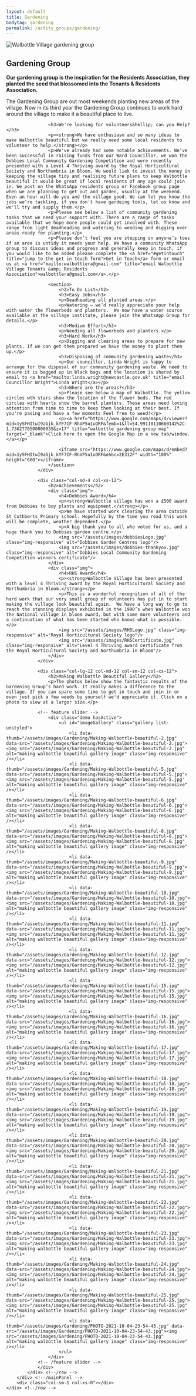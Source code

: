 ```yaml
---
layout: default
title: Gardening
bodytag: gardening
permalink: /actity_groups/gardening/
---	
```

<div class="container-fluid">
	<div class="row">
		<div class="mastImg">
			<img src="/assets/images/mastheadImg-gardening.jpg" class="img-responsive" alt="Walbottle Village gardening group"/>
		</div>
	</div>
</div>

<div class="container-fluid groups"> <!-- container-fluid -->
	<div class="row"> <!-- row -->
		<div class="col-sm-1 col-xs-0"></div>
		<div class="col-sm-10 col-xs-12 mainPanel">
			<div class="row">
				<div class="col-md-8 col-xs-12">
					<h2>Gardening Group</h2>
					<p><strong>Our gardening group is the inspiration for the Residents Association, they planted the seed that blossomed into the Tenants &amp; Residents Association.</strong></p>
					<p>The Gardening Group are out most weekends planting new areas of the village. Now in its third year the Gardening Group continues to work hard around the village to make it a beautiful place to live.</p>
					
					<h3>We're looking for volunteers&hellip; can you Help?</h3>
					<p><strong>We have enthusiasm and so many ideas to make Walbottle beautiful but we really need some local residents to volunteer to help.</strong></p>
					<p>We've already had some notable achievements. We’ve been successful in raising funds from our Ward Councillor, we won the Dobbies Local Community Gardening Competition and were recently presented with a Level 4 Thriving award by the Royal Horticultural Society and Northumbria in Bloom. We would liek to invest the money in keeping the village tidy and realising future plans to keep Walbottle beautiful It would be great if local residents of any age could join in. We post on the WhatsApp residents group or Facebook group page when we are planning to get out and garden, usually at the weekend. Even an hour will do you and the village good. We can let you know the jobs we're tackling, if you don't have gardeing tools, let us know and we'll try and supply them.</p>
					<p>Please see below a list of community gardening tasks that we need your support with. There are a range of tasks available that we hope more people could get involved with. These range from light deadheading and watering to weeding and digging over areas ready for planting.</p>
					<p>Please don’t feel you are stepping on anyone’s toes if an area is untidy it needs your help. We have a community WhatsApp group to discuss ideas and progress and generally keep in touch, if you would like to be added please complete the <a href="#getintouch" title="jump to the get in touch form">Get in Touch</a> form or email us at <a href="mailto:walbottlera@gmail.com" title="email Walbottle Village Tenants &amp; Residents Association">walbottlera@gmail.com</a>.</p>

					<section>
						<h2>To Do List</h2>
						<h3>Easy Jobs</h3>
						<p>Deadheading all planted areas.</p>
						<p>Watering – we’d really appreciate your help with water the flowerbeds and planters.  We now have a water source available at the village institute, please join the WhatsApp Group for details.</p>
						<h3>Medium Effort</h3>
						<p>Weeding all flowerbeds and planters.</p>
						<h3>Hard Work</h3>
						<p>Digging and clearing areas to prepare for new plants. If we can get them prepared we have the money to plant them up.</p>
						<h3>Disposing of community gardening waste</h3>
						<p>Our councillor, Linda Wright is happy to arrange for the disposal of our community gardening waste. We need to ensure it is bagged up in black bags and the location is shared by email to <a href="mailto:linda.wright@newcastle.gov.uk" title="email Councillor Wright">Linda Wright</a></p>
						<h3>Where are the areas?</h3>
						<p>Please see below a map of Walbottle. The yellow circles wth stars show the location of the flower beds. The red circles with hearts show the barrel planters. These areas need loving attention from time to time to keep them looking at their best. If you're pasing and have a few moments Feel free to weed!</p>
						<p><a href="https://www.google.com/maps/d/viewer?mid=1ySFHItwI9aGjk_kYF7IF-RhVP5u1uORF&femb=1&ll=54.99110110660142%2C-1.7362770500000035&z=17" title="walbottle gardening group map" target="_blank">Click here to open the Google Map in a new tab/window.</a></p>

						<iframe src="https://www.google.com/maps/d/embed?mid=1ySFHItwI9aGjk_kYF7IF-RhVP5u1uORF&ehbc=2E312F" width="100%" height="680"></iframe>
					</section>
				</div>

				<div class="col-md-4 col-xs-12">
					<h2>Achievements</h2>
					<div class="img">
						<h4>Dobbies Award</h4>
						<p><strong>Walbottle village has won a £500 award from Dobbies to buy plants and equipment.</strong></p>
						<p>We have started work clearing the area outside St Cuthberts Primary school. Hopefully by the time you read this work will be complete, weather dependent.</p>
						<p>A big thank you to all who voted for us, and a huge thank you to Dobbies garden centre.</p>
						<img src="/assets/images/dobbiesLogo.jpg" class="img-responsive" alt="Dobbies Garden Centres logo"/>
						<img src="/assets/images/dobbies-thankyou.jpg" class="img-responsive" alt="Dobbies Local Community Gardening Competition winners certificate"/>
					</div>
					<div class="img">
						<h4>RHS Award</h4>
						<p><strong>Walbottle Village has been presented with a level 4 Thriving award by the Royal Horticultural Society and Northumbria in Bloom.</strong></p>
						<p>This is a wonderful recognition of all of the hard work that our very small group of volunteers has put in to start making the village look beautiful again.  We have a long way to go to reach the stunning displays exhibited in the 1990’s when Walbottle won the National village in bloom award, but with some more volunteers and a continuation of what has been started who knows what is possible.</p>
						<img src="/assets/images/RHSLogo.jpg" class="img-responsive" alt="Royal Horticultural Society logo"/>
						<img src="/assets/images/RHSCertificate.jpg" class="img-responsive" alt="Level 4 Thriving award certificate from the Royal Horticultural Society and Northumbria in Bloom"/>
					</div>
				</div>

				<div class="col-lg-12 col-md-12 col-sm-12 col-xs-12">
					<h2>Making Walbottle Beautiful Gallery</h2>
					<p>The photos below show the fantastic results of the Gardening Group’s hard work. It really makes a difference to the village. If you can spare some time to get in touch and join in or even just pick a few weeds by yourself we'd appreciate it. Click on a photo to view at a larger size.</p>

				<!-- feature slider -->
					<div class="demo hasActive">
						<ul id="imageGallery" class="gallery list-unstyled">      
							<li data-thumb="/assets/images/Gardening/Making-Walbottle-beautiful-2.jpg" data-src="/assets/images/Gardening/Making-Walbottle-beautiful-2.jpg"><img src="/assets/images/Gardening/Making-Walbottle-beautiful-2.jpg" alt="making walbottle beautiful gallery image" class="img-responsive" /></li>
							<li data-thumb="/assets/images/Gardening/Making-Walbottle-beautiful-5.jpg" data-src="/assets/images/Gardening/Making-Walbottle-beautiful-5.jpg"><img src="/assets/images/Gardening/Making-Walbottle-beautiful-5.jpg" alt="making walbottle beautiful gallery image" class="img-responsive" /></li>
							<li data-thumb="/assets/images/Gardening/Making-Walbottle-beautiful-6.jpg" data-src="/assets/images/Gardening/Making-Walbottle-beautiful-6.jpg"><img src="/assets/images/Gardening/Making-Walbottle-beautiful-6.jpg" alt="making walbottle beautiful gallery image" class="img-responsive" /></li>
							<li data-thumb="/assets/images/Gardening/Making-Walbottle-beautiful-8.jpg" data-src="/assets/images/Gardening/Making-Walbottle-beautiful-8.jpg"><img src="/assets/images/Gardening/Making-Walbottle-beautiful-8.jpg" alt="making walbottle beautiful gallery image" class="img-responsive" /></li>
							<li data-thumb="/assets/images/Gardening/Making-Walbottle-beautiful-9.jpg" data-src="/assets/images/Gardening/Making-Walbottle-beautiful-9.jpg"><img src="/assets/images/Gardening/Making-Walbottle-beautiful-9.jpg" alt="making walbottle beautiful gallery image" class="img-responsive" /></li>
							<li data-thumb="/assets/images/Gardening/Making-Walbottle-beautiful-10.jpg" data-src="/assets/images/Gardening/Making-Walbottle-beautiful-10.jpg"><img src="/assets/images/Gardening/Making-Walbottle-beautiful-10.jpg" alt="making walbottle beautiful gallery image" class="img-responsive" /></li>
							<li data-thumb="/assets/images/Gardening/Making-Walbottle-beautiful-11.jpg" data-src="/assets/images/Gardening/Making-Walbottle-beautiful-11.jpg"><img src="/assets/images/Gardening/Making-Walbottle-beautiful-11.jpg" alt="making walbottle beautiful gallery image" class="img-responsive" /></li>
							<li data-thumb="/assets/images/Gardening/Making-Walbottle-beautiful-12.jpg" data-src="/assets/images/Gardening/Making-Walbottle-beautiful-12.jpg"><img src="/assets/images/Gardening/Making-Walbottle-beautiful-12.jpg" alt="making walbottle beautiful gallery image" class="img-responsive" /></li>
							<li data-thumb="/assets/images/Gardening/Making-Walbottle-beautiful-15.jpg" data-src="/assets/images/Gardening/Making-Walbottle-beautiful-15.jpg"><img src="/assets/images/Gardening/Making-Walbottle-beautiful-15.jpg" alt="making walbottle beautiful gallery image" class="img-responsive" /></li>
							<li data-thumb="/assets/images/Gardening/Making-Walbottle-beautiful-16.jpg" data-src="/assets/images/Gardening/Making-Walbottle-beautiful-16.jpg"><img src="/assets/images/Gardening/Making-Walbottle-beautiful-16.jpg" alt="making walbottle beautiful gallery image" class="img-responsive" /></li>
							<li data-thumb="/assets/images/Gardening/Making-Walbottle-beautiful-17.jpg" data-src="/assets/images/Gardening/Making-Walbottle-beautiful-17.jpg"><img src="/assets/images/Gardening/Making-Walbottle-beautiful-17.jpg" alt="making walbottle beautiful gallery image" class="img-responsive" /></li>
							<li data-thumb="/assets/images/Gardening/Making-Walbottle-beautiful-18.jpg" data-src="/assets/images/Gardening/Making-Walbottle-beautiful-18.jpg"><img src="/assets/images/Gardening/Making-Walbottle-beautiful-18.jpg" alt="making walbottle beautiful gallery image" class="img-responsive" /></li>
							<li data-thumb="/assets/images/Gardening/Making-Walbottle-beautiful-19.jpg" data-src="/assets/images/Gardening/Making-Walbottle-beautiful-19.jpg"><img src="/assets/images/Gardening/Making-Walbottle-beautiful-19.jpg" alt="making walbottle beautiful gallery image" class="img-responsive" /></li>
							<li data-thumb="/assets/images/Gardening/Making-Walbottle-beautiful-20.jpg" data-src="/assets/images/Gardening/Making-Walbottle-beautiful-20.jpg"><img src="/assets/images/Gardening/Making-Walbottle-beautiful-20.jpg" alt="making walbottle beautiful gallery image" class="img-responsive" /></li>
							<li data-thumb="/assets/images/Gardening/Making-Walbottle-beautiful-21.jpg" data-src="/assets/images/Gardening/Making-Walbottle-beautiful-21.jpg"><img src="/assets/images/Gardening/Making-Walbottle-beautiful-21.jpg" alt="making walbottle beautiful gallery image" class="img-responsive" /></li>
							<li data-thumb="/assets/images/Gardening/Making-Walbottle-beautiful-22.jpg" data-src="/assets/images/Gardening/Making-Walbottle-beautiful-22.jpg"><img src="/assets/images/Gardening/Making-Walbottle-beautiful-22.jpg" alt="making walbottle beautiful gallery image" class="img-responsive" /></li>
							<li data-thumb="/assets/images/Gardening/Making-Walbottle-beautiful-23.jpg" data-src="/assets/images/Gardening/Making-Walbottle-beautiful-23.jpg"><img src="/assets/images/Gardening/Making-Walbottle-beautiful-23.jpg" alt="making walbottle beautiful gallery image" class="img-responsive" /></li>
							<li data-thumb="/assets/images/Gardening/Making-Walbottle-beautiful-24.jpg" data-src="/assets/images/Gardening/Making-Walbottle-beautiful-24.jpg"><img src="/assets/images/Gardening/Making-Walbottle-beautiful-24.jpg" alt="making walbottle beautiful gallery image" class="img-responsive" /></li>
							<li data-thumb="/assets/images/Gardening/Making-Walbottle-beautiful-25.jpg" data-src="/assets/images/Gardening/Making-Walbottle-beautiful-25.jpg"><img src="/assets/images/Gardening/Making-Walbottle-beautiful-25.jpg" alt="making walbottle beautiful gallery image" class="img-responsive" /></li>
							<li data-thumb="/assets/images/Gardening/PHOTO-2021-10-04-23-54-43.jpg" data-src="/assets/images/Gardening/PHOTO-2021-10-04-23-54-43.jpg"><img src="/assets/images/Gardening/PHOTO-2021-10-04-23-54-43.jpg" alt="making walbottle beautiful gallery image" class="img-responsive" /></li>
						</ul>
					</div>
				<!-- /feature slider -->
				</div>
			</div> <!--/row -->
		</div> <!--/mainPanel -->
		<div class="col-sm-1 col-xs-0"></div>
	</div> <!--/row -->
</div> <!--/container-fluid -->
